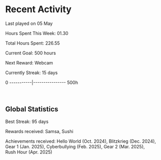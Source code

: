# Recent Activity
Last played on 05 May  

Hours Spent This Week: 01.30  

Total Hours Spent: 226.55  

Current Goal: 500 hours  

Next Reward: Webcam

Currently Streak: 15 days 

0 -----------|---------------- 500h  
<br><br>

## Global Statistics
Best Streak: 95 days

Rewards received: Samsa, Sushi

Achievements received: Hello World (Oct. 2024), Blitzkrieg (Dec. 2024), Gear 1 (Jan. 2025), Cyberbullying (Feb. 2025), Gear 2 (Mar. 2025),  
Rush Hour (Apr. 2025)
